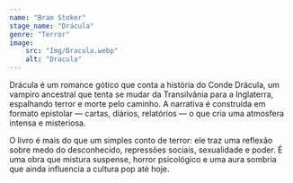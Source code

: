 ```yaml
---
name: "Bram Stoker"
stage_name: "Drácula"
genre: "Terror"
image: 
    src: "Img/Dracula.webp"
    alt: "Dracula"
---
```


Drácula é um romance gótico que conta a história do Conde Drácula, um vampiro ancestral que tenta se mudar da Transilvânia para a Inglaterra, espalhando terror e morte pelo caminho. A narrativa é construída em formato epistolar — cartas, diários, relatórios — o que cria uma atmosfera intensa e misteriosa.

O livro é mais do que um simples conto de terror: ele traz uma reflexão sobre medo do desconhecido, repressões sociais, sexualidade e poder. É uma obra que mistura suspense, horror psicológico e uma aura sombria que ainda influencia a cultura pop até hoje.
